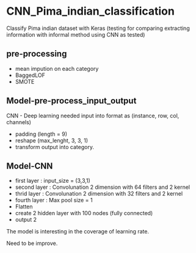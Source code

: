 # CNN_Pima_indian_classification

Classify Pima indian dataset with Keras (testing for comparing extracting information with informal method using CNN as tested)

pre-processing
------------------
- mean impution on each category
- BaggedLOF
- SMOTE

Model-pre-process_input_output
------------------
CNN - Deep learning needed input into format as (instance, row, col, channels)

- padding (length = 9)
- reshape (max_lenght, 3, 3, 1)
- transform output into category.

Model-CNN
-------------------

- first layer : input_size = (3,3,1)
- second layer : Convolunation 2 dimension with 64 filters and 2 kernel
- thrid layer : Convolunation 2 dimension with 32 filters and 2 kernel
- fourth layer : Max pool size = 1
- Flatten
- create 2 hidden layer with 100 nodes (fully connected)
- output 2


The model is interesting in the coverage of learning rate.

Need to be improve.



